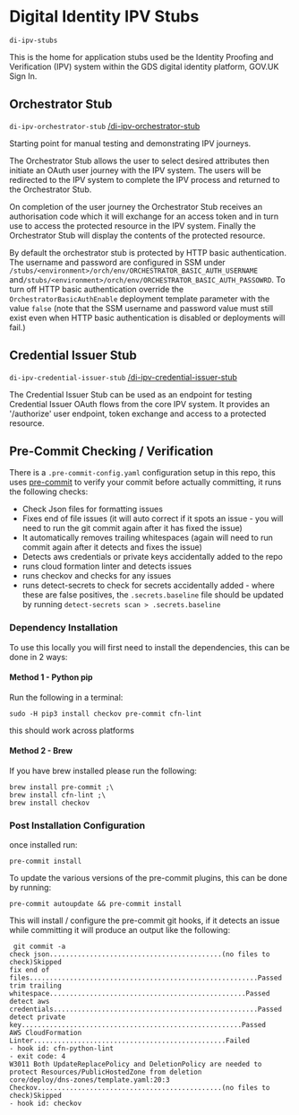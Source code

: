 # Digital Identity IPV Stubs
`di-ipv-stubs`

This is the home for application stubs used be the Identity Proofing and Verification (IPV) system within the GDS digital identity platform, GOV.UK Sign In.

## Orchestrator Stub
`di-ipv-orchestrator-stub` [/di-ipv-orchestrator-stub](/di-ipv-orchestrator-stub)

Starting point for manual testing and demonstrating IPV journeys.

The Orchestrator Stub allows the user to select desired attributes then initiate an OAuth user journey with the IPV system. The users will be redirected to the IPV system to complete the IPV process and returned to the Orchestrator Stub.

On completion of the user journey the Orchestrator Stub receives an authorisation code which it will exchange for an access token and in turn use to access the protected resource in the IPV system. Finally the Orchestrator Stub will display the contents of the protected resource.

By default the orchestrator stub is protected by HTTP basic authentication. The username and password are configured in SSM under `/stubs/<environment>/orch/env/ORCHESTRATOR_BASIC_AUTH_USERNAME` and`/stubs/<environment>/orch/env/ORCHESTRATOR_BASIC_AUTH_PASSOWRD`.
To turn off HTTP basic authentication override the `OrchestratorBasicAuthEnable` deployment template parameter with the value `false` (note that the SSM username and password value must still exist even when HTTP basic authentication is disabled or deployments will fail.)

## Credential Issuer Stub
`di-ipv-credential-issuer-stub` [/di-ipv-credential-issuer-stub](/di-ipv-credential-issuer-stub)

The Credential Issuer Stub can be used as an endpoint for testing Credential Issuer OAuth flows from the core IPV system. It provides an '/authorize' user endpoint, token exchange and access to a protected resource.

## Pre-Commit Checking / Verification

There is a `.pre-commit-config.yaml` configuration setup in this repo, this uses [pre-commit](https://pre-commit.com/) to verify your commit before actually committing, it runs the following checks:

- Check Json files for formatting issues
- Fixes end of file issues (it will auto correct if it spots an issue - you will need to run the git commit again after it has fixed the issue)
- It automatically removes trailing whitespaces (again will need to run commit again after it detects and fixes the issue)
- Detects aws credentials or private keys accidentally added to the repo
- runs cloud formation linter and detects issues
- runs checkov and checks for any issues
- runs detect-secrets to check for secrets accidentally added - where these are false positives, the `.secrets.baseline` file should be updated by running `detect-secrets scan > .secrets.baseline`

### Dependency Installation

To use this locally you will first need to install the dependencies, this can be done in 2 ways:

#### Method 1 - Python pip

Run the following in a terminal:

```
sudo -H pip3 install checkov pre-commit cfn-lint
```

this should work across platforms

#### Method 2 - Brew

If you have brew installed please run the following:

```
brew install pre-commit ;\
brew install cfn-lint ;\
brew install checkov
```

### Post Installation Configuration

once installed run:

```
pre-commit install
```

To update the various versions of the pre-commit plugins, this can be done by running:

```
pre-commit autoupdate && pre-commit install
```

This will install / configure the pre-commit git hooks, if it detects an issue while committing it will produce an output like the following:

```
 git commit -a
check json...........................................(no files to check)Skipped
fix end of files.........................................................Passed
trim trailing whitespace.................................................Passed
detect aws credentials...................................................Passed
detect private key.......................................................Passed
AWS CloudFormation Linter................................................Failed
- hook id: cfn-python-lint
- exit code: 4
W3011 Both UpdateReplacePolicy and DeletionPolicy are needed to protect Resources/PublicHostedZone from deletion
core/deploy/dns-zones/template.yaml:20:3
Checkov..............................................(no files to check)Skipped
- hook id: checkov
```
